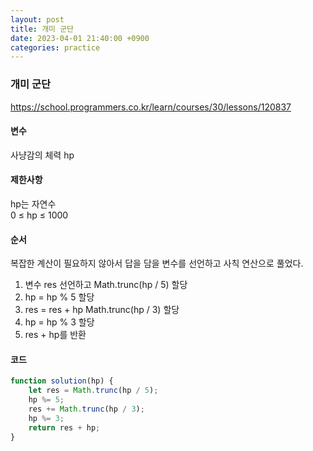 ```yaml
---
layout: post
title: 개미 군단
date: 2023-04-01 21:40:00 +0900
categories: practice
---
```

### 개미 군단    
https://school.programmers.co.kr/learn/courses/30/lessons/120837    
    
#### 변수    
사냥감의 체력 hp    
    
#### 제한사항    
hp는 자연수    
0 ≤ hp ≤ 1000    
    
#### 순서    
복잡한 계산이 필요하지 않아서 답을 담을 변수를 선언하고 사칙 연산으로 풀었다.    
1. 변수 res 선언하고 Math.trunc(hp / 5) 할당    
2. hp = hp % 5 할당    
3. res = res + hp Math.trunc(hp / 3) 할당    
4. hp = hp % 3 할당    
5. res + hp를 반환    
    
#### 코드    
```JavaScript
function solution(hp) {
    let res = Math.trunc(hp / 5);
    hp %= 5;
    res += Math.trunc(hp / 3);
    hp %= 3;
    return res + hp;
}
```
